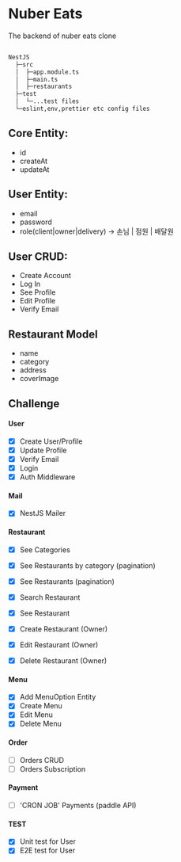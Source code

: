 # Nuber Eats

The backend of nuber eats clone

```bash

NestJS
  ├─src
  │  ├─app.module.ts
  │  ├─main.ts
  │  ├─restaurants
  ├─test
  │  └─...test files
  └─eslint,env,prettier etc config files

```

## Core Entity:

- id
- createAt
- updateAt

## User Entity:

- email
- password
- role(client|owner|delivery) -> 손님 | 점원 | 배달원

## User CRUD:

- Create Account
- Log In
- See Profile
- Edit Profile
- Verify Email

## Restaurant Model

- name
- category
- address
- coverImage

## Challenge

#### User

- [x] Create User/Profile
- [x] Update Profile
- [x] Verify Email
- [x] Login
- [x] Auth Middleware

#### Mail

- [x] NestJS Mailer

#### Restaurant

- [x] See Categories
- [x] See Restaurants by category (pagination)
- [x] See Restaurants (pagination)
- [x] Search Restaurant
- [x] See Restaurant

- [x] Create Restaurant (Owner)
- [x] Edit Restaurant (Owner)
- [x] Delete Restaurant (Owner)

#### Menu

- [x] Add MenuOption Entity
- [x] Create Menu
- [x] Edit Menu
- [x] Delete Menu

#### Order

- [ ] Orders CRUD
- [ ] Orders Subscription

#### Payment

- [ ] 'CRON JOB' Payments (paddle API)

#### TEST

- [x] Unit test for User
- [x] E2E test for User
